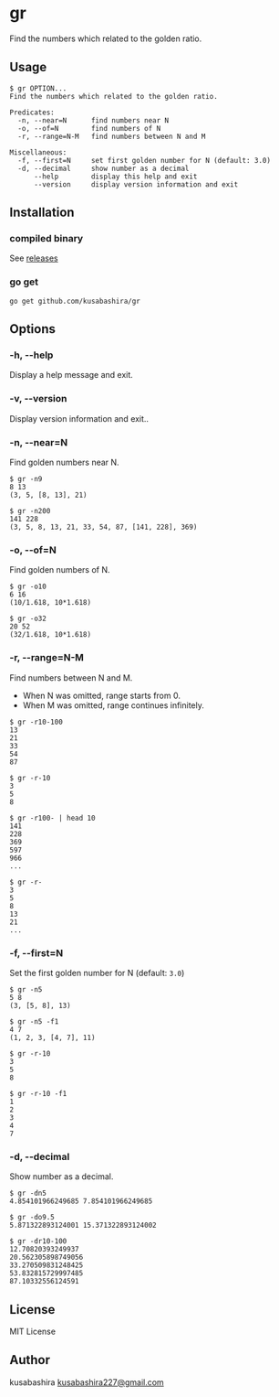 gr
==

Find the numbers which related to the golden ratio.

Usage
-----

```
$ gr OPTION...
Find the numbers which related to the golden ratio.

Predicates:
  -n, --near=N      find numbers near N
  -o, --of=N        find numbers of N
  -r, --range=N-M   find numbers between N and M

Miscellaneous:
  -f, --first=N     set first golden number for N (default: 3.0)
  -d, --decimal     show number as a decimal
      --help        display this help and exit
      --version     display version information and exit
```

Installation
------------

### compiled binary

See [releases](https://github.com/kusabashira/gr/releases)

### go get

```
go get github.com/kusabashira/gr
```

Options
-------

### -h, --help

Display a help message and exit.

### -v, --version

Display version information and exit..

### -n, --near=N

Find golden numbers near N.

```
$ gr -n9
8 13
(3, 5, [8, 13], 21)

$ gr -n200
141 228
(3, 5, 8, 13, 21, 33, 54, 87, [141, 228], 369)
```

### -o, --of=N

Find golden numbers of N.

```
$ gr -o10
6 16
(10/1.618, 10*1.618)

$ gr -o32
20 52
(32/1.618, 10*1.618)
```

### -r, --range=N-M

Find numbers between N and M.
- When N was omitted, range starts from 0.
- When M was omitted, range continues infinitely.

```
$ gr -r10-100
13
21
33
54
87

$ gr -r-10
3
5
8

$ gr -r100- | head 10
141
228
369
597
966
...

$ gr -r-
3
5
8
13
21
...
```

### -f, --first=N

Set the first golden number for N (default: `3.0`)

```
$ gr -n5
5 8
(3, [5, 8], 13)

$ gr -n5 -f1
4 7
(1, 2, 3, [4, 7], 11)

$ gr -r-10
3
5
8

$ gr -r-10 -f1
1
2
3
4
7
```

### -d, --decimal

Show number as a decimal.

```
$ gr -dn5
4.854101966249685 7.854101966249685

$ gr -do9.5
5.871322893124001 15.371322893124002

$ gr -dr10-100
12.70820393249937
20.562305898749056
33.270509831248425
53.832815729997485
87.10332556124591
```

License
-------

MIT License

Author
------

kusabashira <kusabashira227@gmail.com>
